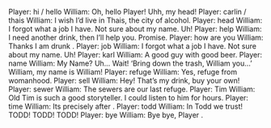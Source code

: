 Player: hi / hello
William: Oh, hello Player! <hicks> Uhh, my head!
Player: carlin / thais
William: I wish I’d live in Thais, the city of alcohol.
Player: head
William: I forgot <hicks> what a job I have. Not sure about my name. <hicks> Uh!
Player: help
William: I need another drink, then I’ll help you. Promise.
Player: how are you
William: Thanks I am <hicks> drunk <giggles>.
Player: job
William: I forgot <hicks> what a job I have. Not sure about my name. <hicks> Uh!
Player: karl
William: A good guy with <hicks> good beer.
Player: name
William: My Name? Uh… Wait! ‘Bring down the trash, William you…’ William, my name is William!
Player: refuge
William: Yes, refuge from <hicks> womanhood.
Player: sell
William: Hey! That’s my drink, buy your own!
Player: sewer
William: The sewers are our last refuge.
Player: Tim
William: Old Tim <hicks> is such a good <hicks> storyteller. I could <hicks> listen to him for hours.
Player: time
William: Its precisely <hicks> after <hicks>.
Player: todd
William: In Todd we trust! TODD! TODD! TODD!
Player: bye
William: Bye bye, Player <hicks>.